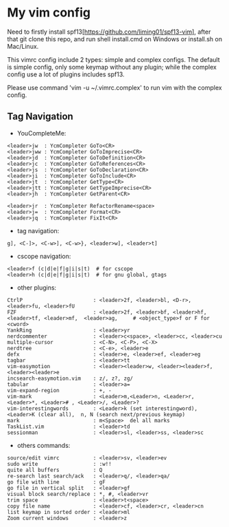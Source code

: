 # My vim config #

Need to firstly install spf13[https://github.com/liming01/spf13-vim],
after that git clone this repo, and run shell install.cmd on Windows
or install.sh on Mac/Linux.

This vimrc config include 2 types: simple and complex configs.
The default is simple config, only some keymap without any plugin;
while the complex config use a lot of plugins includes spf13.

Please use command 'vim -u ~/.vimrc.complex' to run vim with the complex config.

Tag Navigation
-------------
- YouCompleteMe:
```
<leader>jw  : YcmCompleter GoTo<CR>
<leader>jww : YcmCompleter GoToImprecise<CR>
<leader>jd  : YcmCompleter GoToDefinition<CR>
<leader>jc  : YcmCompleter GoToReferences<CR>
<leader>js  : YcmCompleter GoToDeclaration<CR>
<leader>ji  : YcmCompleter GoToInclude<CR>
<leader>jt  : YcmCompleter GetType<CR>
<leader>jtt : YcmCompleter GetTypeImprecise<CR>
<leader>jh  : YcmCompleter GetParent<CR>

<leader>jr  : YcmCompleter RefactorRename<space>
<leader>j=  : YcmCompleter Format<CR>
<leader>jq  : YcmCompleter FixIt<CR>
```
- tag navigation:
```
g], <C-]>, <C-w>], <C-w>}, <leader>w], <leader>t]
```
- cscope navigation:
```
<leader>f (c|d|e|f|g|i|s|t)  # for cscope
<leader>h (c|d|e|f|g|i|s|t)  # for gnu global, gtags
```
- other plugins:
```
CtrlP                       : <leader>2f, <leader>bl, <D-r>, <leader>fu, <leader>fU
FZF							: <leader>2f, <leader>bf, <leader>hf, <leader>tf, <leader>mf,  <leader>ag,     # <object_type>f or F for <cword>
YankRing                    : <leader>yr
nerdcommenter               : <leader>c<space>, <leader>cc, <leader>cu
multiple-cursor             : <C-N>, <C-P>, <C-X>
nerdtree                    : <C-e>, <leader>e
defx                        : <leader>e, <leader>ef, <leader>eg
tagbar                      : <leader>tt
vim-easymotion              : <leader><leader>w, <leader><leader>f, <leader><leader>e
incsearch-easymotion.vim    : z/, z?, zg/
tabular                     : <leader>a=
vim-expand-region           : +, -
vim-mark                    : <Leader>m,<Leader>n, <Leader>r, <Leader>*, <Leader># , <Leader>/, <Leader>?
vim-interestingwords        : <Leader>k (set interestingword),  <Leader>K (clear all),  n, N (search next/previous keymap)
mark                        : m<Space>  del all marks
TaskList.vim                : <leader>td
sessionman                  : <leader>sl, <leader>ss, <leader>sc
```
* others commands:
```
source/edit vimrc           : <leader>sv, <leader>ev
sudo write                  : :w!!
quite all buffers           : Q
re-search last search/ack   : <leader>q/, <leader>qa/
go file with line           : gF
go file in vertical split   : <leader>gf
visual block search/replace : *, #, <leader>vr
trim space                  : <leader>t<space>
copy file name              : <leader>cf, <leader>cr, <leader>cn
list keymap in sorted order : <leader>ml
Zoom current windows        : <leader>z
```
